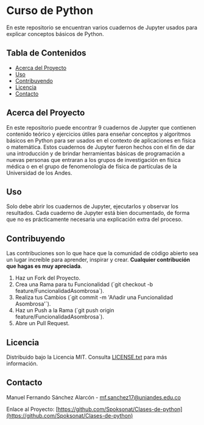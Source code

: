 # Curso de Python

En este repositorio se encuentran varios cuadernos de Jupyter usados para explicar conceptos básicos de Python.

## Tabla de Contenidos

- [Acerca del Proyecto](#acerca-del-proyecto)
- [Uso](#uso)
- [Contribuyendo](#contribuyendo)
- [Licencia](#licencia)
- [Contacto](#contacto)

## Acerca del Proyecto

En este repositorio puede encontrar 9 cuadernos de Jupyter que contienen contenido teórico y ejercicios útiles para enseñar conceptos y algoritmos básicos en Python para ser usados en el contexto de aplicaciones en física o 
matemática. Estos cuadernos de Jupyter fueron hechos con el fin de dar una introducción y de brindar herramientas básicas de programación a nuevas personas que entraran a los grupos de investigación en física médica o en el 
grupo de fenomenología de física de partículas de la Universidad de los Andes. 

## Uso

Solo debe abrir los cuadernos de Jupyter, ejecutarlos y observar los resultados. Cada cuaderno de Jupyter está bien documentado, de forma que no es prácticamente necesaria una explicación extra del proceso.

## Contribuyendo

Las contribuciones son lo que hace que la comunidad de código abierto sea un lugar increíble para aprender, inspirar y crear. **Cualquier contribución que hagas es muy apreciada**.

1. Haz un Fork del Proyecto.
2. Crea una Rama para tu Funcionalidad (\`git checkout -b feature/FuncionalidadAsombrosa\`).
3. Realiza tus Cambios (\`git commit -m 'Añadir una Funcionalidad Asombrosa'\`).
4. Haz un Push a la Rama (\`git push origin feature/FuncionalidadAsombrosa\`).
5. Abre un Pull Request.

## Licencia

Distribuido bajo la Licencia MIT. Consulta [LICENSE.txt](LICENCE.txt) para más información.

## Contacto

Manuel Fernando Sánchez Alarcón  - mf.sanchez17@uniandes.edu.co

Enlace al Proyecto: [https://github.com/Spoksonat/Clases-de-python](https://github.com/Spoksonat/Clases-de-python)
